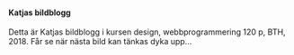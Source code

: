 #### Katjas bildblogg

Detta är Katjas bildblogg i kursen design, webbprogrammering 120 p, BTH, 2018. Får se när nästa bild kan tänkas dyka upp...
